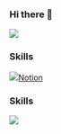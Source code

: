 ### Hi there 👋
<img src="https://capsule-render.vercel.app/api?type=Venom&color=auto&height=300&section=header&text=JiHoon&%20render&fontSize=90" />

### Skills
<a href="https://www.notion.so/FrontEnd-Developer-e06ae84f8ae94b83bee9e457dc557466" target="_blank"><img src="https://img.shields.io/badge/000000?style=for-the-badge&logo=appveyor&logo=notion&logoColor=ffffff"/>Notion</a>

### Skills
<img src="https://img.shields.io/badge/logo-javascript-blue?logo=javascript&logoColor=white"/>
